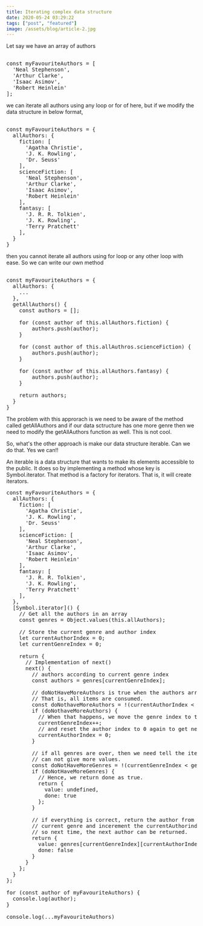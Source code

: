 ```yaml
---
title: Iterating complex data structure
date: 2020-05-24 03:29:22
tags: ["post", "featured"]
image: /assets/blog/article-2.jpg
---
```


Let say we have an array of authors
<pre>

const myFavouriteAuthors = [
  'Neal Stephenson',
  'Arthur Clarke',
  'Isaac Asimov', 
  'Robert Heinlein'
];
</pre>
we can iterate all authors using any loop or for of here, but if we modify the data structure in below format,
<pre>

const myFavouriteAuthors = {
  allAuthors: {
    fiction: [
      'Agatha Christie', 
      'J. K. Rowling',
      'Dr. Seuss'
    ],
    scienceFiction: [
      'Neal Stephenson',
      'Arthur Clarke',
      'Isaac Asimov', 
      'Robert Heinlein'
    ],
    fantasy: [
      'J. R. R. Tolkien',
      'J. K. Rowling',
      'Terry Pratchett'
    ],
  }
}
</pre>
then you cannot iterate all authors using for loop or any other loop with ease. So we can write our own method 
<pre>

const myFavouriteAuthors = {
  allAuthors: {
    ...
  },
  getAllAuthors() {
  	const authors = [];

  	for (const author of this.allAuthors.fiction) {
  		authors.push(author);
  	}

  	for (const author of this.allAuthros.scienceFiction) {
  		authors.push(author);
  	}

  	for (const author of this.allAuthors.fantasy) {
  		authors.push(author);
  	}

  	return authors;
  }
}
</pre>
The problem with this approrach is we need to be aware of the method called getAllAuthors and if our data sctructure has one more genre then we need to modify the getAllAuthors function as well. This is not cool.

So, what's the other approach is make our data structure iterable. Can we do that. Yes we can!!

An iterable is a data structure that wants to make its elements accessible to the public. It does so by implementing a method whose key is Symbol.iterator. That method is a factory for iterators. That is,  it will create iterators.

<pre>
const myFavouriteAuthors = {
  allAuthors: {
    fiction: [
      'Agatha Christie', 
      'J. K. Rowling',
      'Dr. Seuss'
    ],
    scienceFiction: [
      'Neal Stephenson',
      'Arthur Clarke',
      'Isaac Asimov', 
      'Robert Heinlein'
    ],
    fantasy: [
      'J. R. R. Tolkien',
      'J. K. Rowling',
      'Terry Pratchett'
    ],
  },
  [Symbol.iterator]() {
    // Get all the authors in an array
    const genres = Object.values(this.allAuthors);
    
    // Store the current genre and author index
    let currentAuthorIndex = 0;
    let currentGenreIndex = 0;
    
    return {
      // Implementation of next()
      next() {
        // authors according to current genre index
        const authors = genres[currentGenreIndex];
        
        // doNotHaveMoreAuthors is true when the authors array is exhausted.
        // That is, all items are consumed.
        const doNothaveMoreAuthors = !(currentAuthorIndex < authors.length);
        if (doNothaveMoreAuthors) {
          // When that happens, we move the genre index to the next genre
          currentGenreIndex++;
          // and reset the author index to 0 again to get new set of authors
          currentAuthorIndex = 0;
        }
        
        // if all genres are over, then we need tell the iterator that we 
        // can not give more values.
        const doNotHaveMoreGenres = !(currentGenreIndex < genres.length);
        if (doNotHaveMoreGenres) {
          // Hence, we return done as true.
          return {
            value: undefined,
            done: true
          };
        }
        
        // if everything is correct, return the author from the 
        // current genre and incerement the currentAuthorindex
        // so next time, the next author can be returned.
        return {
          value: genres[currentGenreIndex][currentAuthorIndex++],
          done: false
        }
      }
    };
  }
};

for (const author of myFavouriteAuthors) {
  console.log(author);
}

console.log(...myFavouriteAuthors)
</pre>